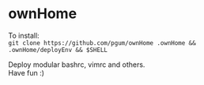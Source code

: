 # ownHome
To install:  
`git clone https://github.com/pgum/ownHome .ownHome && .ownHome/deployEnv && $SHELL`  
  
Deploy modular bashrc, vimrc and others.  
Have fun :)
